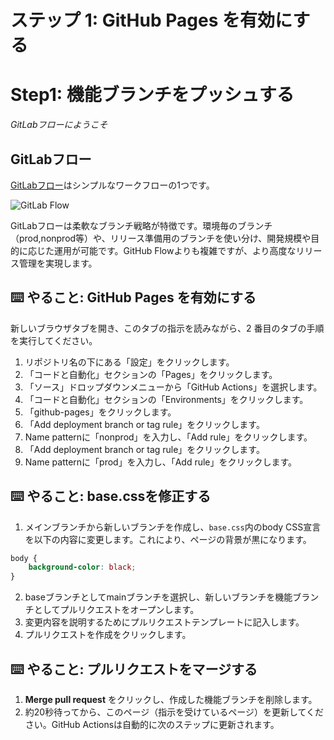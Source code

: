 # ステップ 1: GitHub Pages を有効にする

# Step1: 機能ブランチをプッシュする

_GitLabフローにようこそ_

## GitLabフロー

[GitLabフロー](https://about.gitlab.com/ja-jp/topics/version-control/what-is-gitlab-flow/)はシンプルなワークフローの1つです。

![GitLab Flow](https://qiita-image-store.s3.amazonaws.com/0/185389/68b5a27b-e32b-d61f-6020-96de3ba1d335.png)

GitLabフローは柔軟なブランチ戦略が特徴です。環境毎のブランチ（prod,nonprod等）や、リリース準備用のブランチを使い分け、開発規模や目的に応じた運用が可能です。GitHub Flowよりも複雑ですが、より高度なリリース管理を実現します。

## ⌨️ やること: GitHub Pages を有効にする

新しいブラウザタブを開き、このタブの指示を読みながら、2 番目のタブの手順を実行してください。

1. リポジトリ名の下にある「設定」をクリックします。
2. 「コードと自動化」セクションの「Pages」をクリックします。
3. 「ソース」ドロップダウンメニューから「GitHub Actions」を選択します。
4. 「コードと自動化」セクションの「Environments」をクリックします。
5. 「github-pages」をクリックします。
6. 「Add deployment branch or tag rule」をクリックします。
7. Name patternに「nonprod」を入力し、「Add rule」をクリックします。
8. 「Add deployment branch or tag rule」をクリックします。
9. Name patternに「prod」を入力し、「Add rule」をクリックします。

## ⌨️ やること: base.cssを修正する

1. メインブランチから新しいブランチを作成し、`base.css`内のbody CSS宣言を以下の内容に変更します。これにより、ページの背景が黒になります。

```css
body {
    background-color: black;
}
```

2. baseブランチとしてmainブランチを選択し、新しいブランチを機能ブランチとしてプルリクエストをオープンします。
3. 変更内容を説明するためにプルリクエストテンプレートに記入します。
4. プルリクエストを作成をクリックします。

## ⌨️ やること: プルリクエストをマージする

1. __Merge pull request__ をクリックし、作成した機能ブランチを削除します。
2. 約20秒待ってから、このページ（指示を受けているページ）を更新してください。GitHub Actionsは自動的に次のステップに更新されます。